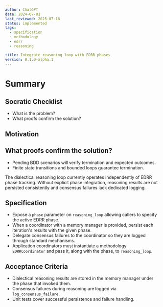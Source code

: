 ```yaml
---
author: ChatGPT
date: 2024-07-01
last_reviewed: 2025-07-16
status: implemented
tags:
  - specification
  - methodology
  - edrr
  - reasoning

title: Integrate reasoning loop with EDRR phases
version: 0.1.0-alpha.1
---
```


# Summary

## Socratic Checklist
- What is the problem?
- What proofs confirm the solution?

## Motivation

## What proofs confirm the solution?
- Pending BDD scenarios will verify termination and expected outcomes.
- Finite state transitions and bounded loops guarantee termination.

The dialectical reasoning loop currently operates independently of EDRR phase tracking. Without explicit phase integration, reasoning results are not persisted consistently and consensus failures lack dedicated logging.

## Specification
- Expose a `phase` parameter on `reasoning_loop` allowing callers to specify the active EDRR phase.
- When a coordinator with a memory manager is provided, persist each iteration's results with the given phase.
- Delegate consensus failures to the coordinator so they are logged through standard mechanisms.
- Application coordinators must instantiate a methodology `EDRRCoordinator` and pass it, along with the phase, to `reasoning_loop`.

## Acceptance Criteria
- Dialectical reasoning results are stored in the memory manager under the phase that invoked them.
- Consensus failures during reasoning are logged via `log_consensus_failure`.
- Unit tests cover successful persistence and failure handling.
